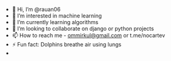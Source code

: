 - 👋 Hi, I’m @rauan06
- 👀 I’m interested in machine learning
- 🌱 I’m currently learning algorithms
- 💞️ I’m looking to collaborate on django or python projects
- 📫 How to reach me - ommirkul@gmail.com or t.me/nocartev
- ⚡ Fun fact: Dolphins breathe air using lungs
- 
<!---
rauan06/rauan06 is a ✨ special ✨ repository because its `README.md` (this file) appears on your GitHub profile.
You can click the Preview link to take a look at your changes.
--->
